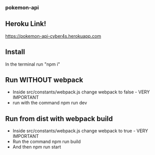 ### pokemon-api

## Heroku Link!
https://pokemon-api-cyber4s.herokuapp.com

## Install
In the terminal run "npm i"

## Run WITHOUT webpack
* Inside src/constants/webpack.js change webpack to false - VERY IMPORTANT
* run with the command npm run dev

## Run from dist with webpack build
* Inside src/constants/webpack.js change webpack to true - VERY IMPORTANT
* Run the command npm run build
* And then npm run start

